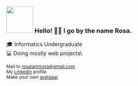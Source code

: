 ### <img src="https://i.ibb.co/tB26qLv/avataaars.png" width="70px"> Hello! 👋🏼 I go by the name Rosa.

🎓 Informatics Undergraduate\
💻 Doing mostly web projects\

<sub>Mail to rosalammora@gmail.com</sub>\
<sup>My <a href="https://www.linkedin.com/in/rosavls/">LinkedIn</a> profile</sup>\
<sub>Make your own <a href="https://github.com/fangpenlin/avataaars">avataaar</a></sub>
